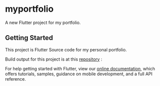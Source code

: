 # myportfolio

A new Flutter project for my portfolio.

## Getting Started

This project is Flutter Source code for my personal portfolio.

Build output for this project is at this [repository](https://github.com/rohitsaw/rohitsaw.github.io) :


For help getting started with Flutter, view our
[online documentation](https://flutter.dev/docs), which offers tutorials,
samples, guidance on mobile development, and a full API reference.

